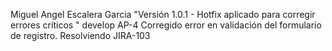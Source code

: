 Miguel Angel Escalera Garcia
"Versión 1.0.1 - Hotfix aplicado para corregir errores críticos  "
develop
AP-4 Corregido error en validación del formulario de registro. Resolviendo JIRA-103
